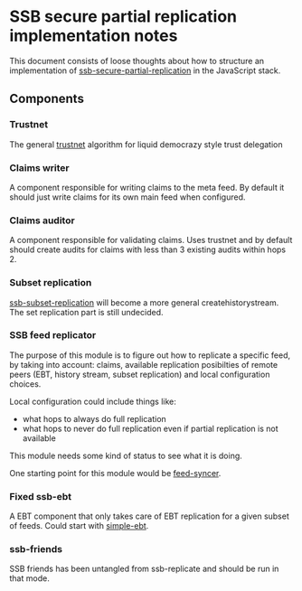 # SSB secure partial replication implementation notes

This document consists of loose thoughts about how to structure an
implementation of [ssb-secure-partial-replication] in the JavaScript
stack.

## Components

### Trustnet

The general [trustnet] algorithm for liquid democrazy style trust delegation

### Claims writer

A component responsible for writing claims to the meta feed. By
default it should just write claims for its own main feed when
configured.

### Claims auditor

A component responsible for validating claims. Uses trustnet and by
default should create audits for claims with less than 3 existing
audits within hops 2.

### Subset replication

[ssb-subset-replication] will become a more general
createhistorystream. The set replication part is still undecided.

### SSB feed replicator

The purpose of this module is to figure out how to replicate a
specific feed, by taking into account: claims, available replication
posibilties of remote peers (EBT, history stream, subset replication)
and local configuration choices.

Local configuration could include things like: 
 - what hops to always do full replication
 - what hops to never do full replication even if partial replication
   is not available
   
This module needs some kind of status to see what it is doing.

One starting point for this module would be
[feed-syncer](https://github.com/arj03/ssb-browser-core/blob/master/feed-syncer.js).

### Fixed ssb-ebt

A EBT component that only takes care of EBT replication for a given
subset of feeds. Could start with
[simple-ebt](https://github.com/arj03/ssb-browser-core/blob/master/simple-ebt.js).

### ssb-friends

SSB friends has been untangled from ssb-replicate and should be run in
that mode.


[ssb-secure-partial-replication]: https://github.com/ssb-ngi-pointer/ssb-secure-partial-replication
[ssb-subset-replication]: https://github.com/ssb-ngi-pointer/ssb-subset-replication
[trustnet]: https://github.com/cblgh/trustnet
